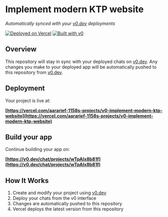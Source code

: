 # Implement modern KTP website

*Automatically synced with your [v0.dev](https://v0.dev) deployments*

[![Deployed on Vercel](https://img.shields.io/badge/Deployed%20on-Vercel-black?style=for-the-badge&logo=vercel)](https://vercel.com/aararief-1158s-projects/v0-implement-modern-ktp-website)
[![Built with v0](https://img.shields.io/badge/Built%20with-v0.dev-black?style=for-the-badge)](https://v0.dev/chat/projects/wTpAlx8b81f)

## Overview

This repository will stay in sync with your deployed chats on [v0.dev](https://v0.dev).
Any changes you make to your deployed app will be automatically pushed to this repository from [v0.dev](https://v0.dev).

## Deployment

Your project is live at:

**[https://vercel.com/aararief-1158s-projects/v0-implement-modern-ktp-website](https://vercel.com/aararief-1158s-projects/v0-implement-modern-ktp-website)**

## Build your app

Continue building your app on:

**[https://v0.dev/chat/projects/wTpAlx8b81f](https://v0.dev/chat/projects/wTpAlx8b81f)**

## How It Works

1. Create and modify your project using [v0.dev](https://v0.dev)
2. Deploy your chats from the v0 interface
3. Changes are automatically pushed to this repository
4. Vercel deploys the latest version from this repository